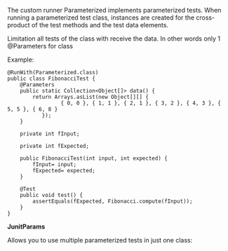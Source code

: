 The custom runner Parameterized implements parameterized tests. 
When running a parameterized test class, instances are created for the cross-product of the test methods and the test data elements.

Limitation all tests of the class with receive the data. In other words only 1 @Parameters for class

Example:

```
@RunWith(Parameterized.class)
public class FibonacciTest {
    @Parameters
    public static Collection<Object[]> data() {
        return Arrays.asList(new Object[][] {     
                 { 0, 0 }, { 1, 1 }, { 2, 1 }, { 3, 2 }, { 4, 3 }, { 5, 5 }, { 6, 8 }  
           });
    }

    private int fInput;

    private int fExpected;

    public FibonacciTest(int input, int expected) {
        fInput= input;
        fExpected= expected;
    }

    @Test
    public void test() {
        assertEquals(fExpected, Fibonacci.compute(fInput));
    }
}
```

**JunitParams**

Allows you to use multiple parameterized tests in just one class:
